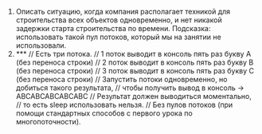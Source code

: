 1. Описать ситуацию, когда компания располагает техникой для строительства 
всех объектов одновременно, 
и нет никакой задержки старта строительства по времени.
Подсказка: использовать такой пул потоков, который мы на занятии не использовали.
2. ***         // Есть три потока.
   // 1 поток выводит в консоль пять раз букву А (без переноса строки)
   // 2 поток выводит в консоль пять раз букву В (без переноса строки)
   // 3 поток выводит в консоль пять раз букву С (без переноса строки)
   // Запустить потоки одновременно, но добиться такого результата,
   // чтобы получить вывод в консоль -> ABCABCABCABCABC
   // Результат должен выводиться моментально,
   // то есть sleep использовать нельзя.
   // Без пулов потоков (при помощи стандартных способов с первого урока по многопоточности).